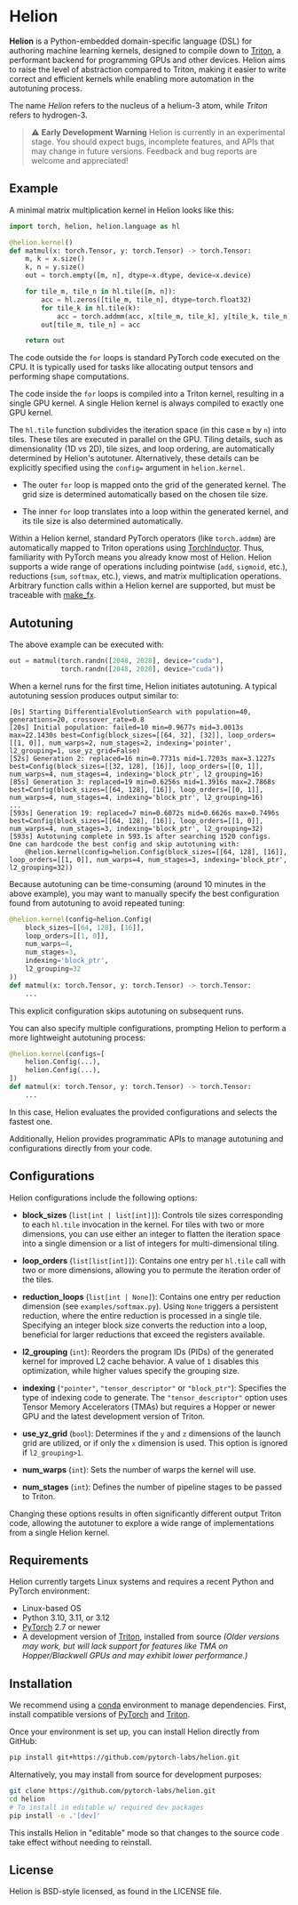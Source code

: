 # Helion

**Helion** is a Python-embedded domain-specific language (DSL) for
authoring machine learning kernels, designed to compile down to [Triton],
a performant backend for programming GPUs and other devices. Helion aims
to raise the level of abstraction compared to Triton, making it easier
to write correct and efficient kernels while enabling more automation
in the autotuning process.

The name *Helion* refers to the nucleus of a helium-3 atom, while *Triton*
refers to hydrogen-3.

[Triton]: https://github.com/triton-lang/triton

> ⚠️ **Early Development Warning**
> Helion is currently in an experimental stage. You should expect bugs, incomplete features, and APIs that may change in future versions. Feedback and bug reports are welcome and appreciated!

## Example

A minimal matrix multiplication kernel in Helion looks like this:

```python
import torch, helion, helion.language as hl

@helion.kernel()
def matmul(x: torch.Tensor, y: torch.Tensor) -> torch.Tensor:
    m, k = x.size()
    k, n = y.size()
    out = torch.empty([m, n], dtype=x.dtype, device=x.device)

    for tile_m, tile_n in hl.tile([m, n]):
        acc = hl.zeros([tile_m, tile_n], dtype=torch.float32)
        for tile_k in hl.tile(k):
            acc = torch.addmm(acc, x[tile_m, tile_k], y[tile_k, tile_n])
        out[tile_m, tile_n] = acc

    return out
```

The code outside the `for` loops is standard PyTorch code executed on
the CPU. It is typically used for tasks like allocating output tensors
and performing shape computations.

The code inside the `for` loops is compiled into a Triton kernel,
resulting in a single GPU kernel.  A single Helion kernel is always
compiled to exactly one GPU kernel.

The `hl.tile` function subdivides the iteration space (in this case `m` by
`n`) into tiles. These tiles are executed in parallel on the GPU. Tiling
details, such as dimensionality (1D vs 2D), tile sizes, and loop ordering,
are automatically determined by Helion's autotuner. Alternatively, these
details can be explicitly specified using the `config=` argument in
`helion.kernel`.

* The outer `for` loop is mapped onto the grid of the generated
kernel. The grid size is determined automatically based on the chosen
tile size.

* The inner `for` loop translates into a loop within the generated kernel,
and its tile size is also determined automatically.

Within a Helion kernel, standard PyTorch operators (like
`torch.addmm`) are automatically mapped to Triton operations using
[TorchInductor](https://github.com/pytorch/pytorch/tree/main/torch/_inductor).
Thus, familiarity with PyTorch means you already know most of
Helion. Helion supports a wide range of operations including pointwise
(`add`, `sigmoid`, etc.), reductions (`sum`, `softmax`, etc.), views,
and matrix multiplication operations.  Arbitrary function calls
within a Helion kernel are supported, but must be traceable with
[make_fx](https://pytorch.org/docs/stable/generated/torch.fx.experimental.proxy_tensor.make_fx.html).

## Autotuning

The above example can be executed with:

```python
out = matmul(torch.randn([2048, 2028], device="cuda"),
             torch.randn([2048, 2028], device="cuda"))
```

When a kernel runs for the first time, Helion initiates autotuning. A
typical autotuning session produces output similar to:

```
[0s] Starting DifferentialEvolutionSearch with population=40, generations=20, crossover_rate=0.8
[20s] Initial population: failed=10 min=0.9677s mid=3.0013s max=22.1430s best=Config(block_sizes=[[64, 32], [32]], loop_orders=[[1, 0]], num_warps=2, num_stages=2, indexing='pointer', l2_grouping=1, use_yz_grid=False)
[52s] Generation 2: replaced=16 min=0.7731s mid=1.7203s max=3.1227s best=Config(block_sizes=[[32, 128], [16]], loop_orders=[[0, 1]], num_warps=4, num_stages=4, indexing='block_ptr', l2_grouping=16)
[85s] Generation 3: replaced=19 min=0.6256s mid=1.3916s max=2.7868s best=Config(block_sizes=[[64, 128], [16]], loop_orders=[[0, 1]], num_warps=4, num_stages=4, indexing='block_ptr', l2_grouping=16)
...
[593s] Generation 19: replaced=7 min=0.6072s mid=0.6626s max=0.7496s best=Config(block_sizes=[[64, 128], [16]], loop_orders=[[1, 0]], num_warps=4, num_stages=3, indexing='block_ptr', l2_grouping=32)
[593s] Autotuning complete in 593.1s after searching 1520 configs.
One can hardcode the best config and skip autotuning with:
    @helion.kernel(config=helion.Config(block_sizes=[[64, 128], [16]], loop_orders=[[1, 0]], num_warps=4, num_stages=3, indexing='block_ptr', l2_grouping=32))
```

Because autotuning can be time-consuming (around 10 minutes in the above
example), you may want to manually specify the best configuration found from
autotuning to avoid repeated tuning:

```python
@helion.kernel(config=helion.Config(
    block_sizes=[[64, 128], [16]],
    loop_orders=[[1, 0]],
    num_warps=4,
    num_stages=3,
    indexing='block_ptr',
    l2_grouping=32
))
def matmul(x: torch.Tensor, y: torch.Tensor) -> torch.Tensor:
    ...
```

This explicit configuration skips autotuning on subsequent runs.

You can also specify multiple configurations, prompting Helion to perform
a more lightweight autotuning process:

```python
@helion.kernel(configs=[
    helion.Config(...),
    helion.Config(...),
])
def matmul(x: torch.Tensor, y: torch.Tensor) -> torch.Tensor:
    ...
```

In this case, Helion evaluates the provided configurations and selects the fastest one.

Additionally, Helion provides programmatic APIs to manage autotuning
and configurations directly from your code.

## Configurations

Helion configurations include the following options:

* **block\_sizes** (`list[int | list[int]]`):
Controls tile sizes corresponding to each `hl.tile` invocation in the
kernel. For tiles with two or more dimensions, you can use either an
integer to flatten the iteration space into a single dimension or a list
of integers for multi-dimensional tiling.

* **loop\_orders** (`list[list[int]]`):
Contains one entry per `hl.tile` call with two or more dimensions,
allowing you to permute the iteration order of the tiles.

* **reduction\_loops** (`list[int | None]`):
Contains one entry per reduction dimension (see
`examples/softmax.py`). Using `None` triggers a persistent reduction,
where the entire reduction is processed in a single tile. Specifying an
integer block size converts the reduction into a loop, beneficial for
larger reductions that exceed the registers available.

* **l2\_grouping** (`int`):
Reorders the program IDs (PIDs) of the generated kernel for improved L2
cache behavior. A value of `1` disables this optimization, while higher
values specify the grouping size.

* **indexing** (`"pointer"`, `"tensor_descriptor"` or `"block_ptr"`):
Specifies the type of indexing code to generate. The `"tensor_descriptor"`
option uses Tensor Memory Accelerators (TMAs) but requires a Hopper or
newer GPU and the latest development version of Triton.

* **use\_yz\_grid** (`bool`):
  Determines if the `y` and `z` dimensions of the launch grid are utilized,
  or if only the `x` dimension is used. This option is ignored if `l2_grouping>1`.

* **num\_warps** (`int`):
Sets the number of warps the kernel will use.

* **num\_stages** (`int`):
Defines the number of pipeline stages to be passed to Triton.

Changing these options results in often significantly different
output Triton code, allowing the autotuner to explore a wide range of
implementations from a single Helion kernel.

## Requirements

Helion currently targets Linux systems and requires a recent Python and PyTorch environment:

- Linux-based OS
- Python 3.10, 3.11, or 3.12
- [PyTorch] 2.7 or newer
- A development version of [Triton], installed from source
  *(Older versions may work, but will lack support for features like
  TMA on Hopper/Blackwell GPUs and may exhibit lower performance.)*

[PyTorch]: https://github.com/pytorch/pytorch

## Installation

We recommend using a [conda] environment to manage dependencies. First,
install compatible versions of [PyTorch] and [Triton].

[conda]: https://www.anaconda.com/docs/getting-started/miniconda/install#linux

Once your environment is set up, you can install Helion directly from GitHub:

```bash
pip install git+https://github.com/pytorch-labs/helion.git
```

Alternatively, you may install from source for development purposes:
```bash
git clone https://github.com/pytorch-labs/helion.git
cd helion
# To install in editable w/ required dev packages
pip install -e .'[dev]'
````
This installs Helion in "editable" mode so that changes to the source
code take effect without needing to reinstall.


## License

Helion is BSD-style licensed, as found in the LICENSE file.
